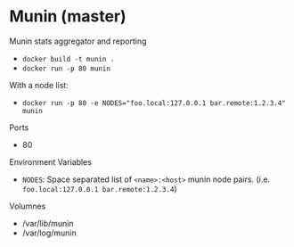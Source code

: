 # Munin (master)

Munin stats aggregator and reporting

* `docker build -t munin .`
* `docker run -p 80 munin`

With a node list:

* `docker run -p 80 -e NODES="foo.local:127.0.0.1 bar.remote:1.2.3.4" munin`

Ports

* 80

Environment Variables

* `NODES`: Space separated list of `<name>:<host>` munin node pairs. (i.e. `foo.local:127.0.0.1 bar.remote:1.2.3.4`)

Volumnes

* /var/lib/munin
* /var/log/munin

